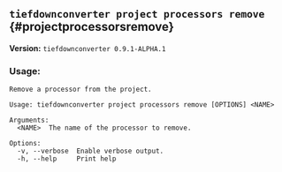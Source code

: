 ## `tiefdownconverter project processors remove` {#projectprocessorsremove}

**Version:** `tiefdownconverter 0.9.1-ALPHA.1`

### Usage:
```
Remove a processor from the project.

Usage: tiefdownconverter project processors remove [OPTIONS] <NAME>

Arguments:
  <NAME>  The name of the processor to remove.

Options:
  -v, --verbose  Enable verbose output.
  -h, --help     Print help
```

